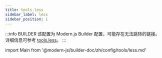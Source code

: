 ```yaml
---
title: tools.less
sidebar_label: less
sidebar_position: 1
---
```


:::info BUILDER
该配置为 Modern.js Builder 配置，可能存在无法跳转的链接。详细信息可参考 [tools.less](https://modernjs.dev/builder/zh/api/config-tools.html#tools-less)。
:::

import Main from '@modern-js/builder-doc/zh/config/tools/less.md'

<Main />
